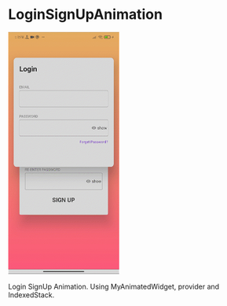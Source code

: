 # LoginSignUpAnimation

![alt text](https://raw.githubusercontent.com/emadhbasri/flutter_login_signup_animation/master/demo/LoginSignUpAnimation.gif)

Login SignUp Animation.
Using MyAnimatedWidget, provider and IndexedStack.